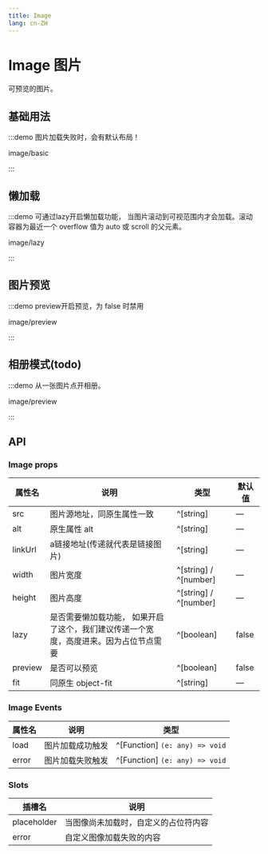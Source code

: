 ```yaml
---
title: Image
lang: cn-ZH
---
```


# Image 图片

可预览的图片。

## 基础用法

:::demo 图片加载失败时，会有默认布局！

image/basic

:::

## 懒加载

:::demo 可通过lazy开启懒加载功能， 当图片滚动到可视范围内才会加载。滚动容器为最近一个 overflow 值为 auto 或 scroll 的父元素。

image/lazy

:::

## 图片预览

:::demo preview开启预览，为 false 时禁用

image/preview

:::

## 相册模式(todo)

:::demo 从一张图片点开相册。

image/preview

:::

## API

### Image props

| 属性名  | 说明                                                                                  | 类型                  | 默认值 |
| ------- | ------------------------------------------------------------------------------------- | --------------------- | ------ |
| src     | 图片源地址，同原生属性一致                                                            | ^[string]             | —      |
| alt     | 原生属性 alt                                                                          | ^[string]             | —      |
| linkUrl | a链接地址(传递就代表是链接图片)                                                       | ^[string]             | —      |
| width   | 图片宽度                                                                              | ^[string] / ^[number] | —      |
| height  | 图片高度                                                                              | ^[string] / ^[number] | —      |
| lazy    | 是否需要懒加载功能， 如果开启了这个，我们建议传递一个宽度，高度进来。因为占位节点需要 | ^[boolean]            | false  |
| preview | 是否可以预览                                                                          | ^[boolean]            | false  |
| fit     | 同原生 object-fit                                                                     | ^[string]             | —      |

### Image Events

| 属性名 | 说明             | 类型                           |
| ------ | ---------------- | ------------------------------ |
| load   | 图片加载成功触发 | ^[Function] `(e: any) => void` |
| error  | 图片加载失败触发 | ^[Function] `(e: any) => void` |

### Slots

| 插槽名      | 说明                                 |
| ----------- | ------------------------------------ |
| placeholder | 当图像尚未加载时，自定义的占位符内容 |
| error       | 自定义图像加载失败的内容             |
